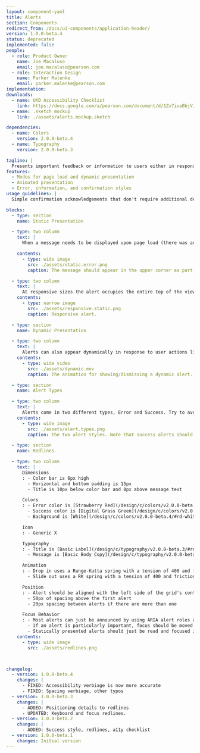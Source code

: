 ```yaml
---
layout: component-yaml
title: Alerts
section: Components
redirect_from: /docs/ui-components/application-header/
version: 1.0.0-beta.4
status: deprecated
implemented: false
people:
  - role: Product Owner
    name: Joe Macaluso
    email: joe.macaluso@pearson.com
  - role: Interaction Design
    name: Parker Malenke
    email: parker.malenke@pearson.com
implementation:
downloads:
  - name: UXD Accessibility Checklist
    link: https://docs.google.com/a/pearson.com/document/d/1Zx7iuaBbjVis_m6p5yXxBxXhJFCYSagSgb-v6D9HaX8/edit?usp=sharing
  - name: .sketch mockup
    link: ./assets/alerts.mockup.sketch

dependencies:
  - name: Colors
    version: 2.0.0-beta.4
  - name: Typography
    version: 2.0.0-beta.3

tagline: |
  Presents important feedback or information to users either in response to their actions or upon page load.
features:
  - Modes for page load and dynamic presentation
  - Animated presentation
  - Error, information, and confirmation styles
usage_guidelines: |
  Simple confirmation acknowledgements that don't require additional detail should just use a confirmation button. If an error occurs or additional information is needed to clarify then the appropriate alert style may be dynamically presented.

blocks:
  - type: section
    name: Static Presentation

  - type: two column
    text: |
      When a message needs to be displayed upon page load (there was an error confirming an email address, for example) the alert should appear statically in the upper left corner of the page. This location makes it  noticeable even when the user's screen is magnified.

    contents:
      - type: wide image
        src: ./assets/static.error.png
        caption: The message should appear in the upper corner as part of the normal page load, with no animation.

  - type: two column
    text: |
      At responsive sizes the alert occupies the entire top of the viewport.
    contents:
      - type: narrow image
        src: ./assets/responsive.static.png
        caption: Responsive alert.

  - type: section
    name: Dynamic Presentation

  - type: two column
    text: |
      Alerts can also appear dynamically in response to user actions like submitting a form, choosing an option, or completing an assignment. In this case the alert will animate down from the top.
    contents:
      - type: wide video
        src: ./assets/dynamic.mov
        caption: The animation for showing/dismissing a dynamic alert.

  - type: section
    name: Alert Types

  - type: two column
    text: |
      Alerts come in two different types, Error and Success. Try to avoid using the success style unless you need to present more information about the success. Confirmation Buttons are a better pattern for typical cases.
    contents:
      - type: wide image
        src: ./assets/alert.types.png
        caption: The two alert styles. Note that success alerts should only be used when there is additional information that needs to be conveyed.

  - type: section
    name: Redlines

  - type: two column
    text: |
      Dimensions
      : - Color bar is 6px high
        - Horizontal and bottom padding is 15px
        - Title is 10px below color bar and 8px above message text

      Colors
      : - Error color is [Strawberry Red](/design/c/colors/v2.0.0-beta.4/#rd-strawberry-red)
        - Success color is [Digital Grass Green](/design/c/colors/v2.0.0-beta.4/#rd-digital-grass-green)
        - Background is [White](/design/c/colors/v2.0.0-beta.4/#rd-white)

      Icon
      : - Generic X

      Typography
      : - Title is [Basic Label](/design/c/typography/v2.0.0-beta.3/#rd-basic-label)
        - Message is [Basic Body Copy](/design/c/typography/v2.0.0-beta.3/#rd-basic-body)

      Animation
      : - Drop in uses a Runge-Kutta spring with a tension of 400 and friction of 30
        - Slide out uses a RK spring with a tension of 400 and friction of 34

      Position
      : - Alert should be aligned with the left side of the grid's container
        - 50px of spacing above the first alert
        - 20px spacing between alerts if there are more than one

      Focus Behavior
      : - Most alerts can just be announced by using ARIA alert roles and don't need special focus treatment
        - If an alert is particularly important, focus should be moved to the first element of the alert (and restored to it's original position upon dismissal)
        - Statically presented alerts should just be read and focused in the normal flow of the document
    contents:
      - type: wide image
        src: ./assets/redlines.png



changelog:
  - version: 1.0.0-beta.4
    changes: |
      - FIXED: Accessibility verbiage is now more accurate
      - FIXED: Spacing verbiage, other typos
  - version: 1.0.0-beta.3
    changes: |
      - ADDED: Positioning details to redlines
      - UPDATED: Keyboard and focus redlines.
  - version: 1.0.0-beta.2
    changes: |
      - ADDED: Success style, redlines, a11y checklist
  - version: 1.0.0-beta.1
    changes: Initial version
---
```


